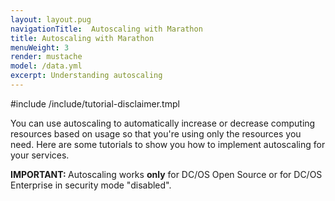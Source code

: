 ```yaml
---
layout: layout.pug
navigationTitle:  Autoscaling with Marathon
title: Autoscaling with Marathon
menuWeight: 3
render: mustache
model: /data.yml
excerpt: Understanding autoscaling
---
```



#include /include/tutorial-disclaimer.tmpl

You can use autoscaling to automatically increase or decrease computing resources based on usage so that you're using only the resources you need. Here are some tutorials to show you how to implement autoscaling for your services.

<p class="message--important"><strong>IMPORTANT: </strong>Autoscaling works <strong>only</strong> for DC/OS Open Source or for DC/OS Enterprise in security mode "disabled".</p>
